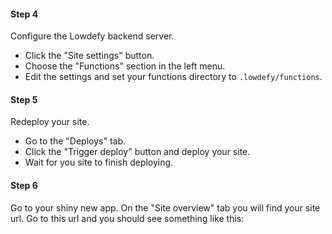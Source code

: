 #### Step 4

Configure the Lowdefy backend server.

- Click the "Site settings" button.
- Choose the "Functions" section in the left menu.
- Edit the settings and set your functions directory to `.lowdefy/functions`.

#### Step 5

Redeploy your site.

- Go to the "Deploys" tab.
- Click the "Trigger deploy" button and deploy your site.
- Wait for you site to finish deploying.

#### Step 6

Go to your shiny new app. On the "Site overview" tab you will find your site url. Go to this url and you should see something like this:
